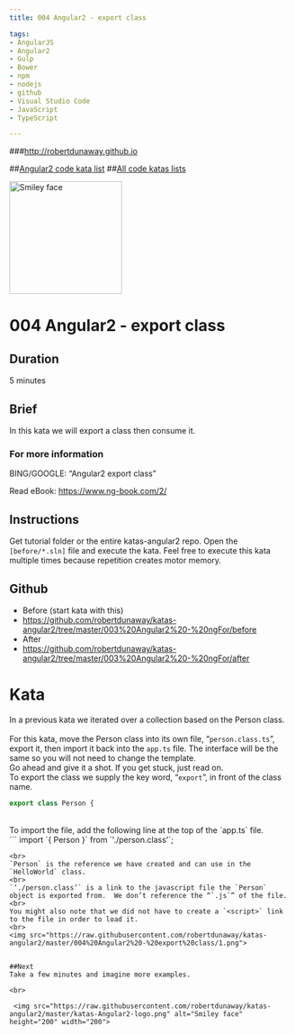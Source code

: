 ```yaml
---
title: 004 Angular2 - export class

tags: 
- AngularJS
- Angular2
- Gulp
- Bower
- npm
- nodejs
- github
- Visual Studio Code
- JavaScript
- TypeScript

---
```


###http://robertdunaway.github.io

##[Angular2 code kata list](http://mycodekatas.github.io/angular2.html)
##[All code katas lists](http://mycodekatas.github.io/)

 <img src="https://raw.githubusercontent.com/robertdunaway/katas-angular2/master/katas-Angular2-logo.png" alt="Smiley face" height="200" width="200"> 

# 004 Angular2 - export class

## Duration
5 minutes

## Brief
In this kata we will export a class then consume it.

### For more information 
BING/GOOGLE: “Angular2 export class”

Read eBook: https://www.ng-book.com/2/


## Instructions
Get tutorial folder or the entire katas-angular2 repo.
Open the `[before/*.sln]` file and execute the kata.
Feel free to execute this kata multiple times because repetition creates motor memory.

## Github
 - Before (start kata with this)
  - https://github.com/robertdunaway/katas-angular2/tree/master/003%20Angular2%20-%20ngFor/before
 - After
  - https://github.com/robertdunaway/katas-angular2/tree/master/003%20Angular2%20-%20ngFor/after


# Kata

In a previous kata we iterated over a collection based on the Person class.  
<br>
For this kata, move the Person class into its own file, “`person.class.ts`”, export it, then import it back into the `app.ts` file.  The interface will be the same so you will not need to change the template.
<br>
Go ahead and give it a shot.  If you get stuck, just read on.
<br>
To export the class we supply the key word, “`export`”, in front of the class name.
<br>
```TypeScript
export class Person {

```
<br>
To import the file, add the following line at the top of the `app.ts` file.
<br>
```
import `{ Person }` from `'./person.class'`;

```
<br>
`Person` is the reference we have created and can use in the `HelloWorld` class.
<br>
`‘./person.class’` is a link to the javascript file the `Person` object is exported from.  We don’t reference the “`.js`” of the file.
<br>
You might also note that we did not have to create a `<script>` link to the file in order to load it.
<br>
<img src="https://raw.githubusercontent.com/robertdunaway/katas-angular2/master/004%20Angular2%20-%20export%20class/1.png">


##Next
Take a few minutes and imagine more examples. 

<br>

 <img src="https://raw.githubusercontent.com/robertdunaway/katas-angular2/master/katas-Angular2-logo.png" alt="Smiley face" height="200" width="200"> 